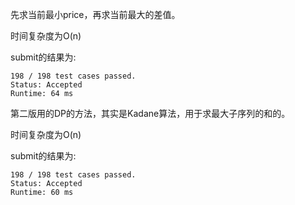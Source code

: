 先求当前最小price，再求当前最大的差值。

时间复杂度为O(n)

submit的结果为:
```
198 / 198 test cases passed.
Status: Accepted
Runtime: 64 ms
```

第二版用的DP的方法，其实是Kadane算法，用于求最大子序列的和的。

时间复杂度为O(n)

submit的结果为:
```
198 / 198 test cases passed.
Status: Accepted
Runtime: 60 ms
```
